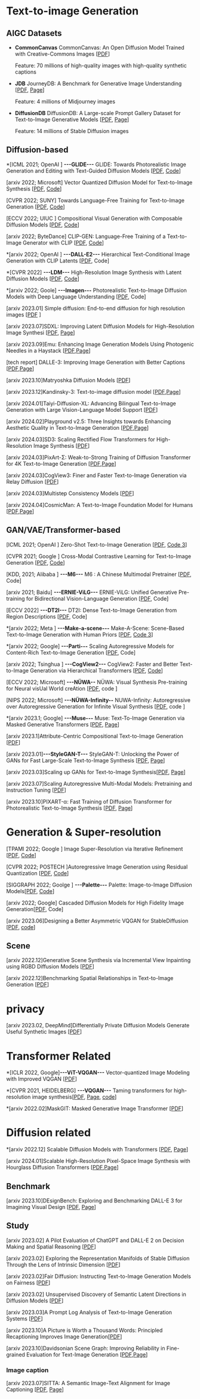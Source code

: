 # Text-to-image Generation 

## AIGC Datasets 
 * **CommonCanvas** CommonCanvas: An Open Diffusion Model Trained with Creative-Commons Images [[PDF](https://arxiv.org/abs/2310.16825)]

    Feature: 70 millions of high-quality images with high-quality synthetic captions

* **JDB** JourneyDB: A Benchmark for Generative Image Understanding [[PDF](https://arxiv.org/abs/2307.00716), [Page](https://journeydb.github.io/)]

    Feature: 4 millions of Midjourney images 

* **DiffusionDB** DiffusionDB: A Large-scale Prompt Gallery Dataset for Text-to-Image Generative Models [[PDF](https://arxiv.org/abs/2210.14896), [Page](https://github.com/poloclub/diffusiondb)]

    Feature: 14 millions of Stable Diffusion images 
  



## Diffusion-based 

*[ICML 2021; OpenAI ] **---GLIDE---** GLIDE: Towards Photorealistic Image Generation and Editing with Text-Guided Diffusion Models \[[PDF](https://arxiv.org/pdf/2112.10741.pdf), [Code](https://github.com/openai/glide-text2im)\]

[arxiv 2022; Microsoft] Vector Quantized Diffusion Model for Text-to-Image Synthesis \[[PDF](https://arxiv.org/pdf/2111.14822.pdf), [Code](https://github.com/cientgu/VQ-Diffusion)\]

[CVPR 2022; SUNY] Towards Language-Free Training for Text-to-Image Generation \[[PDF](https://openaccess.thecvf.com/content/CVPR2022/papers/Zhou_Towards_Language-Free_Training_for_Text-to-Image_Generation_CVPR_2022_paper.pdf), [Code](https://github.com/drboog/Lafite)\]

[ECCV 2022; UIUC ] Compositional Visual Generation with Composable Diffusion Models \[[PDF](https://arxiv.org/pdf/2206.01714.pdf), [Code](https://github.com/energy-based-model/Compositional-Visual-Generation-with-Composable-Diffusion-Models-PyTorch)\]

[arxiv 2022; ByteDance] CLIP-GEN: Language-Free Training of a Text-to-Image Generator with CLIP \[[PDF](https://arxiv.org/pdf/2203.00386.pdf), [Code](https://github.com/HFAiLab/clip-gen)\]

*[arxiv 2022; OpenAI ]  **---DALL-E2---** Hierarchical Text-Conditional Image Generation with CLIP Latents \[[PDF](https://arxiv.org/pdf/2204.06125.pdf), Code\]

*[CVPR 2022] **---LDM---** High-Resolution Image Synthesis with Latent Diffusion Models \[[PDF](https://arxiv.org/pdf/2112.10752.pdf), [Code](https://github.com/CompVis/latent-diffusion)\]

*[arxiv 2022; Goole] **---Imagen---**  Photorealistic Text-to-Image Diffusion Models with Deep Language Understanding \[[PDF](https://arxiv.org/pdf/2205.11487.pdf), Code\]

[arxiv 2023.01] Simple diffusion: End-to-end diffusion for high resolution images [[PDF](https://arxiv.org/pdf/2301.11093.pdf) ]

[arxiv 2023.07]SDXL: Improving Latent Diffusion Models for High-Resolution Image Synthesi [[PDF](https://arxiv.org/abs/2307.01952), [Page](https://github.com/Stability-AI/generative-models/tree/main)]

[arxiv 2023.09]Emu: Enhancing Image Generation Models Using Photogenic Needles in a Haystack [[PDF](https://arxiv.org/abs/2309.15807),[Page](https://ai.meta.com/research/publications/emu-enhancing-image-generation-models-using-photogenic-needles-in-a-haystack/)]

[tech report] DALLE-3: Improving Image Generation with Better Captions [[PDF](https://cdn.openai.com/papers/dall-e-3.pdf),[Page](https://openai.com/dall-e-3)]

[arxiv 2023.10]Matryoshka Diffusion Models [[PDF](https://arxiv.org/abs/2310.15111)]

[arxiv 2023.12]Kandinsky-3: Text-to-image diffusion model [[PDF](https://arxiv.org/abs/2312.03511),[Page](https://github.com/ai-forever/Kandinsky-3)]

[arxiv 2024.01]Taiyi-Diffusion-XL: Advancing Bilingual Text-to-Image Generation with Large Vision-Language Model Support [[PDF](https://arxiv.org/abs/2401.14688)]


[arxiv 2024.02]Playground v2.5: Three Insights towards Enhancing Aesthetic Quality in Text-to-Image Generation [[PDF](https://arxiv.org/abs/2402.17245),[Page](https://huggingface.co/playgroundai/playground-v2.5-1024px-aesthetic)]

[arxiv 2024.03]SD3: Scaling Rectified Flow Transformers for High-Resolution Image Synthesis [[PDF](https://arxiv.org/abs/2403.03206)]

[arxiv 2024.03]PixArt-Σ: Weak-to-Strong Training of Diffusion Transformer for 4K Text-to-Image Generation [[PDF](https://arxiv.org/abs/2403.04692),[Page](https://pixart-alpha.github.io/PixArt-sigma-project/)]

[arxiv 2024.03]CogView3: Finer and Faster Text-to-Image Generation via Relay Diffusion [[PDF](https://arxiv.org/abs/2403.05121)]

[arxiv 2024.03]Multistep Consistency Models [[PDF](https://arxiv.org/abs/2403.06807)]

[arxiv 2024.04]CosmicMan: A Text-to-Image Foundation Model for Humans [[PDF](https://arxiv.org/abs/2404.01294),[Page](https://cosmicman-cvpr2024.github.io/)]


## GAN/VAE/Transformer-based 

[ICML 2021; OpenAI ] Zero-Shot Text-to-Image Generation \[[PDF](https://arxiv.org/pdf/2102.12092.pdf), [Code 3](https://github.com/YoadTew/zero-shot-image-to-text)\]

[CVPR 2021; Google ] Cross-Modal Contrastive Learning for Text-to-Image Generation \[[PDF](https://arxiv.org/pdf/2101.04702.pdf), [Code](https://github.com/google-research/xmcgan_image_generation)\]

[KDD, 2021; Alibaba ] **---M6---**  M6 : A Chinese Multimodal Pretrainer \[[PDF](https://arxiv.org/pdf/2103.00823.pdf), Code\]

[arxiv 2021; Baidu] **---ERNIE-ViLG---** ERNIE-ViLG: Unified Generative Pre-training for Bidirectional Vision-Language Generation \[[PDF](https://arxiv.org/pdf/2112.15283.pdf), Code\]

[ECCV 2022] **---DT2I---** DT2I: Dense Text-to-Image Generation from Region Descriptions \[[PDF](https://arxiv.org/pdf/2204.02035.pdf), Code\]

*[arxiv 2022; Meta ] **---Make-a-scene---** Make-A-Scene: Scene-Based Text-to-Image Generation with Human Priors \[[PDF](https://arxiv.org/pdf/2203.13131.pdf), [Code 3](https://github.com/CasualGANPapers/Make-A-Scene)\]

*[arxiv 2022; Google] **---Parti---** Scaling Autoregressive Models for Content-Rich Text-to-Image Generation \[[PDF](https://arxiv.org/pdf/2206.10789.pdf), Code\]

[arxiv 2022; Tsinghua ] **---CogView2---** CogView2: Faster and Better Text-to-Image Generation via Hierarchical Transformers \[[PDF](https://arxiv.org/pdf/2204.14217.pdf), [Code](https://github.com/THUDM/CogView2)\]

[ECCV 2022; Microsoft] **---NÜWA--** NÜWA: Visual Synthesis Pre-training for Neural visUal World creAtion \[[PDF](https://arxiv.org/pdf/2111.12417.pdf), code \]

[NIPS 2022; Microsoft] **---NÜWA-Infinity--** NUWA-Infinity: Autoregressive over Autoregressive Generation for Infinite Visual Synthesis \[[PDF](https://arxiv.org/pdf/2207.09814.pdf), code \]

*[arxiv 2023.1; Google] **---Muse---** Muse: Text-To-Image Generation via Masked Generative Transformers [[PDF](https://arxiv.org/abs/2301.00704), [Page](https://muse-model.github.io/)]

[arxiv 2023.1]Attribute-Centric Compositional Text-to-Image Generation [[PDF](https://arxiv.org/pdf/2301.01413.pdf)]

[arxiv 2023.01]**---StyleGAN-T---** StyleGAN-T: Unlocking the Power of GANs for Fast Large-Scale Text-to-Image Synthesis [[PDF](https://arxiv.org/abs/2301.09515), [Page](https://sites.google.com/view/stylegan-t/)]

[arxiv 2023.03]Scaling up GANs for Text-to-Image Synthesis[[PDF](https://arxiv.org/abs/2303.05511), [Page](https://mingukkang.github.io/GigaGAN/)]

[arxiv 2023.07]Scaling Autoregressive Multi-Modal Models: Pretraining and Instruction Tuning [[PDF](https://ai.meta.com/research/publications/scaling-autoregressive-multi-modal-models-pretraining-and-instruction-tuning/)]

[arxiv 2023.10]PIXART-α: Fast Training of Diffusion Transformer for Photorealistic Text-to-Image Synthesis [[PDF](https://arxiv.org/abs/2310.00426), [Page](https://pixart-alpha.github.io/)]



# Generation & Super-resolution 

[TPAMI 2022; Google ] Image Super-Resolution via Iterative Refinement \[[PDF](https://arxiv.org/pdf/2104.07636.pdf), [Code](https://github.com/Janspiry/Image-Super-Resolution-via-Iterative-Refinement)\]

[CVPR 2022; POSTECH ]Autoregressive Image Generation using Residual Quantization \[[PDF](https://arxiv.org/pdf/2203.01941.pdf), [Code](https://github.com/kakaobrain/rq-vae-transformer)\]

[SIGGRAPH 2022; Goolge ] **---Palette---** Palette: Image-to-Image Diffusion Models\[[PDF](https://arxiv.org/pdf/2111.05826.pdf), [Code](https://github.com/Janspiry/Palette-Image-to-Image-Diffusion-Models)\]

[arxiv 2022; Google] Cascaded Diffusion Models for High Fidelity Image Generation\[[PDF](https://arxiv.org/pdf/2106.15282.pdf), Code\]

[arxiv 2023.06]Designing a Better Asymmetric VQGAN for StableDiffusion [[PDF](https://arxiv.org/abs/2306.04632), [code](https://github.com/buxiangzhiren/Asymmetric_VQGAN)]

## Scene 
[arxiv 2022.12]Generative Scene Synthesis via Incremental View Inpainting using RGBD Diffusion Models [[PDF](https://arxiv.org/pdf/2212.05993.pdf)]

[arxiv 2022.12]Benchmarking Spatial Relationships in Text-to-Image Generation [[PDF](https://arxiv.org/pdf/2212.10015.pdf)]


# privacy 
[arxiv 2023.02, DeepMind]Differentially Private Diffusion Models Generate Useful Synthetic Images [[PDF](https://arxiv.org/abs/2302.13861)]


# Transformer Related 
*[ICLR 2022, Google]**---ViT-VQGAN---** Vector-quantized Image Modeling with Improved VQGAN [[PDF](https://arxiv.org/abs/2110.04627)]

*[CVPR 2021, HEIDELBERG] **---VQGAN---** Taming transformers for high-resolution image synthesis[[PDF](https://arxiv.org/abs/2012.09841), [Page](https://compvis.github.io/taming-transformers/), [code](https://github.com/CompVis/taming-transformers)]

*[arxiv 2022.02]MaskGIT: Masked Generative Image Transformer [[PDF](https://arxiv.org/pdf/2202.04200.pdf)]

# Diffusion related 
*[arxiv 2022.12] Scalable Diffusion Models with Transformers [[PDF](https://arxiv.org/abs/2212.09748), [Page](https://www.wpeebles.com/DiT)]

[arxiv 2024.01]Scalable High-Resolution Pixel-Space Image Synthesis with Hourglass Diffusion Transformers [[PDF](https://arxiv.org/abs/2401.11605),[Page](https://crowsonkb.github.io/hourglass-diffusion-transformers/)]


## Benchmark 
[arxiv 2023.10]DEsignBench: Exploring and Benchmarking DALL-E 3 for Imagining Visual Design [[PDF](https://arxiv.org/abs/2310.15144), [Page](https://design-bench.github.io/)]




## Study 
[arxiv 2023.02] A Pilot Evaluation of ChatGPT and DALL-E 2 on Decision Making and Spatial Reasoning [[PDF](https://arxiv.org/abs/2302.09068)]

[arxiv 2023.02] Exploring the Representation Manifolds of Stable Diffusion Through the Lens of Intrinsic Dimension [[PDF](https://arxiv.org/abs/2302.09301)]

[arxiv 2023.02]Fair Diffusion: Instructing Text-to-Image Generation Models on Fairness [[PDF](https://arxiv.org/abs/2302.10893)]

[arxiv 2023.02] Unsupervised Discovery of Semantic Latent Directions in Diffusion Models [[PDF](https://arxiv.org/pdf/2302.12469.pdf)]

[arxiv 2023.03]A Prompt Log Analysis of Text-to-Image Generation Systems [[PDF](https://arxiv.org/abs/2303.04587)]

[arxiv 2023.10]A Picture is Worth a Thousand Words: Principled Recaptioning Improves Image Generation[[PDF](https://arxiv.org/abs/2310.16656)]

[arxiv 2023.10]Davidsonian Scene Graph: Improving Reliability in Fine-grained Evaluation for Text-Image Generation
[[PDF](https://arxiv.org/abs/2310.18235),[Page](https://google.github.io/DSG)]


### Image caption 
[arxiv 2023.07]SITTA: A Semantic Image-Text Alignment for Image Captioning [[PDF](https://arxiv.org/abs/2307.05591), [Page](https://github.com/ml-jku/semantic-image-text-alignment)]
